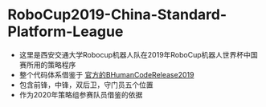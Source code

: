 # RoboCup2019-China-Standard-Platform-League
* 这里是西安交通大学Robocup机器人队在2019年RoboCup机器人世界杯中国赛所用的策略程序
* 整个代码体系借鉴于 [官方的BHumanCodeRelease2019](https://github.com/bhuman/BHumanCodeRelease)
* 包含前锋，中锋，双后卫，守门员五个位置
* 作为2020年策略组参赛队员借鉴的依据


